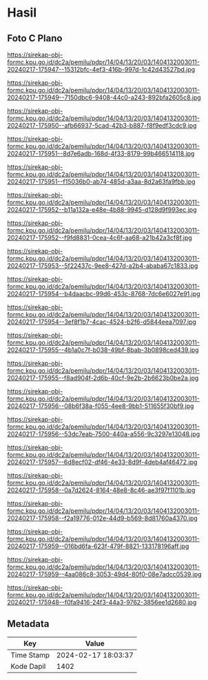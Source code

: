 # Hasil

## Foto C Plano

https://sirekap-obj-formc.kpu.go.id/dc2a/pemilu/pdpr/14/04/13/20/03/1404132003011-20240217-175947--15312bfc-4ef3-416b-997d-1c42d43527bd.jpg

https://sirekap-obj-formc.kpu.go.id/dc2a/pemilu/pdpr/14/04/13/20/03/1404132003011-20240217-175949--7150dbc6-9408-44c0-a243-892bfa2605c8.jpg

https://sirekap-obj-formc.kpu.go.id/dc2a/pemilu/pdpr/14/04/13/20/03/1404132003011-20240217-175950--afb66937-5cad-42b3-b887-f8f9edf3cdc9.jpg

https://sirekap-obj-formc.kpu.go.id/dc2a/pemilu/pdpr/14/04/13/20/03/1404132003011-20240217-175951--8d7e6adb-168d-4f33-8179-99b466514118.jpg

https://sirekap-obj-formc.kpu.go.id/dc2a/pemilu/pdpr/14/04/13/20/03/1404132003011-20240217-175951--f15036b0-ab74-485d-a3aa-8d2a63fa9fbb.jpg

https://sirekap-obj-formc.kpu.go.id/dc2a/pemilu/pdpr/14/04/13/20/03/1404132003011-20240217-175952--b11a132a-e48e-4b88-9945-d128d9f993ec.jpg

https://sirekap-obj-formc.kpu.go.id/dc2a/pemilu/pdpr/14/04/13/20/03/1404132003011-20240217-175952--f9fd8831-0cea-4c6f-aa68-a21b42a3cf8f.jpg

https://sirekap-obj-formc.kpu.go.id/dc2a/pemilu/pdpr/14/04/13/20/03/1404132003011-20240217-175953--5f22437c-9ee8-427d-a2b4-ababa67c1833.jpg

https://sirekap-obj-formc.kpu.go.id/dc2a/pemilu/pdpr/14/04/13/20/03/1404132003011-20240217-175954--b4daacbc-99d6-453c-8768-7dc6e6027e91.jpg

https://sirekap-obj-formc.kpu.go.id/dc2a/pemilu/pdpr/14/04/13/20/03/1404132003011-20240217-175954--3ef8f1b7-4cac-4524-b2f6-d5844eea7097.jpg

https://sirekap-obj-formc.kpu.go.id/dc2a/pemilu/pdpr/14/04/13/20/03/1404132003011-20240217-175955--4b1a0c7f-b038-49bf-8bab-3b0898ced439.jpg

https://sirekap-obj-formc.kpu.go.id/dc2a/pemilu/pdpr/14/04/13/20/03/1404132003011-20240217-175955--f8ad904f-2d6b-40cf-9e2b-2b6623b0be2a.jpg

https://sirekap-obj-formc.kpu.go.id/dc2a/pemilu/pdpr/14/04/13/20/03/1404132003011-20240217-175956--08b6f38a-f055-4ee8-9bb1-511655f30bf9.jpg

https://sirekap-obj-formc.kpu.go.id/dc2a/pemilu/pdpr/14/04/13/20/03/1404132003011-20240217-175956--53dc7eab-7500-440a-a556-9c3297e13048.jpg

https://sirekap-obj-formc.kpu.go.id/dc2a/pemilu/pdpr/14/04/13/20/03/1404132003011-20240217-175957--6d8ecf02-df46-4e33-8d9f-4deb4af46472.jpg

https://sirekap-obj-formc.kpu.go.id/dc2a/pemilu/pdpr/14/04/13/20/03/1404132003011-20240217-175958--0a7d2624-8164-48e8-8c46-ae3f97f1101b.jpg

https://sirekap-obj-formc.kpu.go.id/dc2a/pemilu/pdpr/14/04/13/20/03/1404132003011-20240217-175958--f2a19776-012e-44d9-b569-8d81760a4370.jpg

https://sirekap-obj-formc.kpu.go.id/dc2a/pemilu/pdpr/14/04/13/20/03/1404132003011-20240217-175959--016bd6fa-623f-479f-8821-133178196aff.jpg

https://sirekap-obj-formc.kpu.go.id/dc2a/pemilu/pdpr/14/04/13/20/03/1404132003011-20240217-175959--4aa086c8-3053-49d4-80f0-08e7adcc0539.jpg

https://sirekap-obj-formc.kpu.go.id/dc2a/pemilu/pdpr/14/04/13/20/03/1404132003011-20240217-175948--f0fa9416-24f3-44a3-9762-3856ee1d2680.jpg


## Metadata

| Key        | Value               |
| ---------- | ------------------- |
| Time Stamp | 2024-02-17 18:03:37 |
| Kode Dapil | 1402                |



